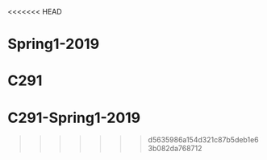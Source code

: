 <<<<<<< HEAD
# Spring1-2019
C291
=======
# C291-Spring1-2019
>>>>>>> d5635986a154d321c87b5deb1e63b082da768712
